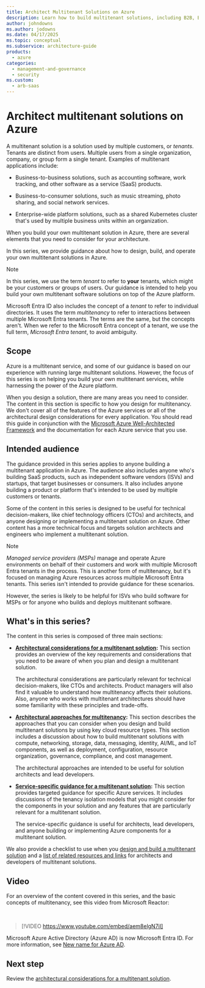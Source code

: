 ```yaml
---
title: Architect Multitenant Solutions on Azure
description: Learn how to build multitenant solutions, including B2B, B2C, and enterprise-wide applications, on Azure by using the guidance that this series provides.
author: johndowns
ms.author: jodowns
ms.date: 04/17/2025
ms.topic: conceptual
ms.subservice: architecture-guide
products:
  - azure
categories:
  - management-and-governance
  - security
ms.custom:
  - arb-saas
---
```


# Architect multitenant solutions on Azure

A multitenant solution is a solution used by multiple customers, or *tenants*. Tenants are distinct from users. Multiple users from a single organization, company, or group form a single tenant. Examples of multitenant applications include:

- Business-to-business solutions, such as accounting software, work tracking, and other software as a service (SaaS) products.

- Business-to-consumer solutions, such as music streaming, photo sharing, and social network services.

- Enterprise-wide platform solutions, such as a shared Kubernetes cluster that's used by multiple business units within an organization.

When you build your own multitenant solution in Azure, there are several elements that you need to consider for your architecture.

In this series, we provide guidance about how to design, build, and operate your own multitenant solutions in Azure.

> [!NOTE]
> In this series, we use the term *tenant* to refer to **your** tenants, which might be your customers or groups of users. Our guidance is intended to help you build your own multitenant software solutions on top of the Azure platform.
>
> Microsoft Entra ID also includes the concept of a *tenant* to refer to individual directories. It uses the term *multitenancy* to refer to interactions between multiple Microsoft Entra tenants. The terms are the same, but the concepts aren't. When we refer to the Microsoft Entra concept of a tenant, we use the full term, *Microsoft Entra tenant*, to avoid ambiguity.

## Scope

Azure is a multitenant service, and some of our guidance is based on our experience with running large multitenant solutions. However, the focus of this series is on helping you build your own multitenant services, while harnessing the power of the Azure platform.

When you design a solution, there are many areas you need to consider. The content in this section is specific to how you design for multitenancy. We don't cover all of the features of the Azure services or all of the architectural design considerations for every application. You should read this guide in conjunction with the [Microsoft Azure Well-Architected Framework](/azure/well-architected/) and the documentation for each Azure service that you use.

## Intended audience

The guidance provided in this series applies to anyone building a multitenant application in Azure. The audience also includes anyone who's building SaaS products, such as independent software vendors (ISVs) and startups, that target businesses or consumers. It also includes anyone building a product or platform that's intended to be used by multiple customers or tenants.

Some of the content in this series is designed to be useful for technical decision-makers, like chief technology officers (CTOs) and architects, and anyone designing or implementing a multitenant solution on Azure. Other content has a more technical focus and targets solution architects and engineers who implement a multitenant solution.

> [!NOTE]
> *Managed service providers (MSPs)* manage and operate Azure environments on behalf of their customers and work with multiple Microsoft Entra tenants in the process. This is another form of multitenancy, but it's focused on managing Azure resources across multiple Microsoft Entra tenants. This series isn't intended to provide guidance for these scenarios.
>
> However, the series is likely to be helpful for ISVs who build software for MSPs or for anyone who builds and deploys multitenant software.

## What's in this series?

The content in this series is composed of three main sections:

- **[Architectural considerations for a multitenant solution](considerations/overview.yml):** This section provides an overview of the key requirements and considerations that you need to be aware of when you plan and design a multitenant solution.

  The architectural considerations are particularly relevant for technical decision-makers, like CTOs and architects. Product managers will also find it valuable to understand how multitenancy affects their solutions. Also, anyone who works with multitenant architectures should have some familiarity with these principles and trade-offs.

- **[Architectural approaches for multitenancy](approaches/overview.yml):** This section describes the approaches that you can consider when you design and build multitenant solutions by using key cloud resource types. This section includes a discussion about how to build multitenant solutions with compute, networking, storage, data, messaging, identity, AI/ML, and IoT components, as well as deployment, configuration, resource organization, governance, compliance, and cost management.

  The architectural approaches are intended to be useful for solution architects and lead developers.

- **[Service-specific guidance for a multitenant solution](service/overview.md):** This section provides targeted guidance for specific Azure services. It includes discussions of the tenancy isolation models that you might consider for the components in your solution and any features that are particularly relevant for a multitenant solution.

  The service-specific guidance is useful for architects, lead developers, and anyone building or implementing Azure components for a multitenant solution.

We also provide a checklist to use when you [design and build a multitenant solution](checklist.md) and a [list of related resources and links](related-resources.md) for architects and developers of multitenant solutions.

## Video

For an overview of the content covered in this series, and the basic concepts of multitenancy, see this video from Microsoft Reactor:

<br/>

> [!VIDEO https://www.youtube.com/embed/aem8elgN7iI]

Microsoft Azure Active Directory (Azure AD) is now Microsoft Entra ID. For more information, see [New name for Azure AD](/entra/fundamentals/new-name).

## Next step

Review the [architectural considerations for a multitenant solution](considerations/overview.yml).

